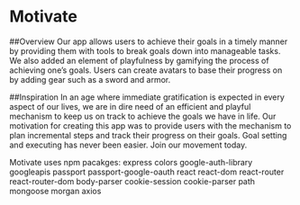 # Motivate

##Overview
Our app allows users to achieve their goals in a timely manner by providing them with tools to break goals down into manageable tasks. We also added an element of playfulness by gamifying the process of achieving one’s goals. Users can create avatars to base their progress on by adding gear such as a sword and armor. 

##Inspiration
In an age where immediate gratification is expected in every aspect of our lives, we are in dire need of an efficient and playful mechanism to keep us on track to achieve the goals we have in life. Our motivation for creating this app was to provide users with the mechanism to plan incremental steps and track their progress on their goals. Goal setting and executing has never been easier. Join our movement today.  


Motivate uses npm pacakges:
express 
colors
google-auth-library
googleapis
passport
passport-google-oauth
react
react-dom
react-router
react-router-dom
body-parser
cookie-session
cookie-parser
path
mongoose
morgan
axios

